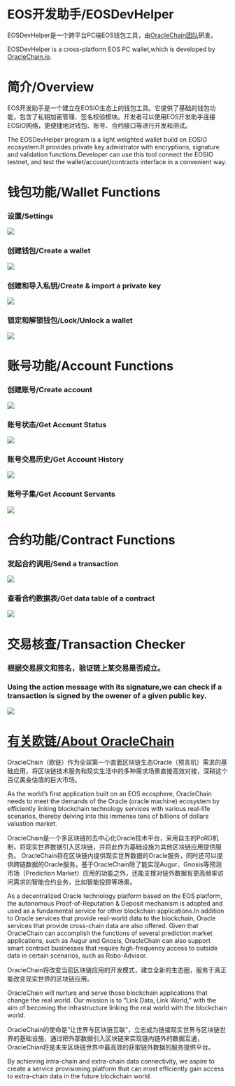 # EOS开发助手/EOSDevHelper

EOSDevHelper是一个跨平台PC端EOS钱包工具，由[OracleChain团队](https://oraclechain.io)研发。

EOSDevHelper is a cross-platform EOS PC wallet,which is developed by [OracleChain.io](https://oraclechain.io).

# 简介/Overview

EOS开发助手是一个建立在EOSIO生态上的钱包工具。它提供了基础的钱包功能，包含了私钥加密管理、签名校验模块。开发者可以使用EOS开发助手连接EOSIO网络，更便捷地对钱包、账号、合约接口等进行开发和测试。

The EOSDevHelper program is a light weighted wallet build on EOSIO ecosystem.It provides private key admistrator with encryptions, signature and validation functions.Developer can use this tool connect the EOSIO testnet, and test the wallet/account/contracts interface in a convenient way.

# 钱包功能/Wallet Functions

### 设置/Settings
![](https://github.com/OracleChain/EOSDevHelper/raw/master/screenshots/setting.PNG)

### 创建钱包/Create a wallet
![](https://github.com/OracleChain/EOSDevHelper/raw/master/screenshots/wallet.PNG)

### 创建和导入私钥/Create & import a private key
![](https://github.com/OracleChain/EOSDevHelper/raw/master/screenshots/wallet.PNG)

### 锁定和解锁钱包/Lock/Unlock a wallet
![](https://github.com/OracleChain/EOSDevHelper/raw/master/screenshots/wallet.PNG)

# 账号功能/Account Functions

### 创建账号/Create account
![](https://github.com/OracleChain/EOSDevHelper/raw/master/screenshots/account.PNG)

### 账号状态/Get Account Status
![](https://github.com/OracleChain/EOSDevHelper/raw/master/screenshots/GetAccount.PNG)

### 账号交易历史/Get Account History
![](https://github.com/OracleChain/EOSDevHelper/raw/master/screenshots/GetAccount.PNG)

### 账号子集/Get Account Servants
![](https://github.com/OracleChain/EOSDevHelper/raw/master/screenshots/GetAccount.PNG)


# 合约功能/Contract Functions

### 发起合约调用/Send a transaction
![](https://github.com/OracleChain/EOSDevHelper/raw/master/screenshots/Push.PNG)

### 查看合约数据表/Get data table of a contract
![](https://github.com/OracleChain/EOSDevHelper/raw/master/screenshots/GetTable.PNG)

# 交易核查/Transaction Checker

### 根据交易原文和签名，验证链上某交易是否成立。
### Using the action message with its signature,we can check if a transaction is signed by the owener of a given public key. 
![](https://github.com/OracleChain/EOSDevHelper/raw/master/screenshots/Checker.PNG)

# [有关欧链/About OracleChain](https://oraclechain.io)

OracleChain（欧链）作为全球第一个直面区块链生态Oracle（预言机）需求的基础应用，将区块链技术服务和现实生活中的多种需求场景直接高效对接，深耕这个百亿美金估值的巨大市场。

As the world’s first application built on an EOS ecosphere, OracleChain needs to meet the demands of the Oracle (oracle machine) ecosystem by efficiently linking blockchain technology services with various real-life scenarios, thereby delving into this immense tens of billions of dollars valuation market.

OracleChain是一个多区块链的去中心化Oracle技术平台，采用自主的PoRD机制，将现实世界数据引入区块链，并将此作为基础设施为其他区块链应用提供服务。
OracleChain将在区块链内提供现实世界数据的Oracle服务，同时还可以提供跨链数据的Oracle服务。基于OracleChain除了能实现Augur、Gnosis等预测市场（Prediction Market）应用的功能之外，还能支撑对链外数据有更高频率访问需求的智能合约业务，比如智能投顾等场景。

As a decentralized Oracle technology platform based on the EOS platform, the autonomous Proof-of-Reputation & Deposit mechanism is adopted and used as a fundamental service for other blockchain applications.In addition to Oracle services that provide real-world data to the blockchain, Oracle services that provide cross-chain data are also offered. Given that OracleChain can accomplish the functions of several prediction market applications, such as Augur and Gnosis, OracleChain can also support smart contract businesses that require high-frequency access to outside data in certain scenarios, such as Robo-Advisor.

OracleChain将改变当前区块链应用的开发模式，建立全新的生态圈，服务于真正能改变现实世界的区块链应用。

OracleChain will nurture and serve those blockchain applications that change the real world. Our mission is to “Link Data, Link World,” with the aim of becoming the infrastructure linking the real world with the blockchain world.

OracleChain的使命是“让世界与区块链互联”，立志成为链接现实世界与区块链世界的基础设施，通过把外部数据引入区块链来实现链内链外的数据互通，OracleChian将是未来区块链世界中最高效的获取链外数据的服务提供平台。

By achieving intra-chain and extra-chain data connectivity, we aspire to create a service provisioning platform that can most efficiently gain access to extra-chain data in the future blockchain world.
